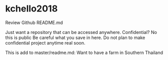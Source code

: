 # kchello2018
Review Github
README.md

Just want a repository that can be accessed anywhere.
Confidential?    No this is public
Be careful what you save in here. 
Do not plan to make confidential project anytime real soon.

This is add to master/readme.md:
Want to have a farm in Southern Thailand
